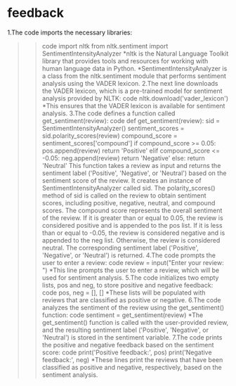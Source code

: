 # feedback
1.The code imports the necessary libraries:
>>code
import nltk
from nltk.sentiment import SentimentIntensityAnalyzer
*nltk is the Natural Language Toolkit library that provides tools and resources for working with human language data in Python.
*SentimentIntensityAnalyzer is a class from the nltk.sentiment module that performs sentiment analysis using the VADER lexicon.
2.The next line downloads the VADER lexicon, which is a pre-trained model for sentiment analysis provided by NLTK:
>>code
nltk.download('vader_lexicon')
*This ensures that the VADER lexicon is available for sentiment analysis.
3.The code defines a function called get_sentiment(review):
>>code
def get_sentiment(review):
    sid = SentimentIntensityAnalyzer()
    sentiment_scores = sid.polarity_scores(review)
    compound_score = sentiment_scores['compound']
    if compound_score >= 0.05:
        pos.append(review)
        return 'Positive'
    elif compound_score <= -0.05:
        neg.append(review)
        return 'Negative'
    else:
        return 'Neutral'
This function takes a review as input and returns the sentiment label ('Positive', 'Negative', or 'Neutral') based on the sentiment score of the review.
It creates an instance of SentimentIntensityAnalyzer called sid.
The polarity_scores() method of sid is called on the review to obtain sentiment scores, including positive, negative, neutral, and compound scores.
The compound score represents the overall sentiment of the review. If it is greater than or equal to 0.05, the review is considered positive and is appended to the pos list. If it is less than or equal to -0.05, the review is considered negative and is appended to the neg list. Otherwise, the review is considered neutral.
The corresponding sentiment label ('Positive', 'Negative', or 'Neutral') is returned.
4.The code prompts the user to enter a review:
>>code
review = input("Enter your review: ")
*This line prompts the user to enter a review, which will be used for sentiment analysis.
5.The code initializes two empty lists, pos and neg, to store positive and negative feedback:
>>code
pos, neg = [], []
*These lists will be populated with reviews that are classified as positive or negative.
6.The code analyzes the sentiment of the review using the get_sentiment() function:
>>code
sentiment = get_sentiment(review)
*The get_sentiment() function is called with the user-provided review, and the resulting sentiment label ('Positive', 'Negative', or 'Neutral') is stored in the sentiment variable.
7.The code prints the positive and negative feedback based on the sentiment score:
>>code
print('Positive feedback:', pos)
print('Negative feedback:', neg)
*These lines print the reviews that have been classified as positive and negative, respectively, based on the sentiment analysis.
